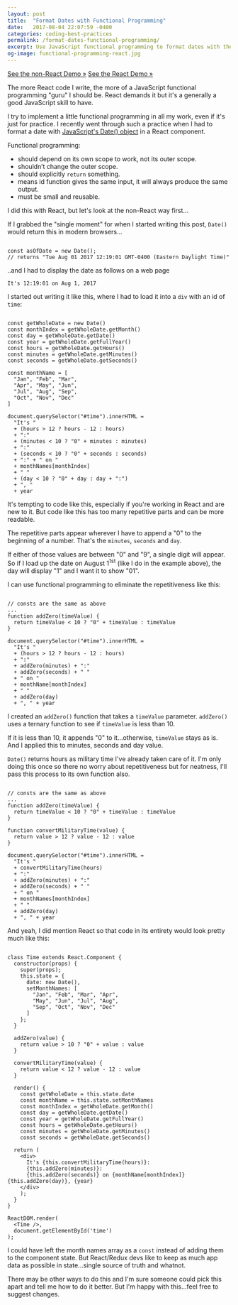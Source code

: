 ```yaml
---
layout: post
title:  "Format Dates with Functional Programming"
date:   2017-08-04 22:07:59 -0400
categories: coding-best-practices
permalink: /format-dates-functional-programming/
excerpt: Use JavaScript functional programming to format dates with the Date() object. Includes a React example.
og-image: functional-programming-react.jpg
---
```

<a href="https://codepen.io/kaidez/pen/dzOjmy">See the non-React Demo &raquo;</a> <a href="https://codepen.io/kaidez/pen/ayBREV">See the React Demo &raquo;</a>

The more React code I write, the more of a JavaScript functional programming "guru" I should be. React demands it but it's a generally a good JavaScript skill to have.

I try to implement a little functional programming in all my work, even if it's just for practice. I recently went through such a practice when I had to format a date with <a href="https://developer.mozilla.org/en-US/docs/Web/JavaScript/Reference/Global_Objects/Date">JavaScript's Date() object</a> in a React component.

Functional programming:

<ul><li class="post-list-item">should depend on its own scope to work, not its outer scope.</li><li class="post-list-item">shouldn’t change the outer scope.</li><li class="post-list-item">should explicitly <code>return</code> something.</li><li class="post-list-item">means id function gives the same input, it will always produce the same output.</li><li class="post-list-item">must be small and reusable.</li></ul>

I did this with React, but let's look at the non-React way first...

If I grabbed the "single moment" for when I started writing this post, <code>Date()</code> would return this in modern browsers...
<pre><code class="language-javascript">
const asOfDate = new Date();
// returns "Tue Aug 01 2017 12:19:01 GMT-0400 (Eastern Daylight Time)"
</code></pre>

..and I had to display the date as follows on a web page
<pre><code class="language-javascript">It's 12:19:01 on Aug 1, 2017</code></pre>
I started out writing it like this, where I had to load it into a <code>div</code> with an id of <code>time</code>:

<pre><code class="language-javascript">
const getWholeDate = new Date()
const monthIndex = getWholeDate.getMonth()
const day = getWholeDate.getDate()
const year = getWholeDate.getFullYear()
const hours = getWholeDate.getHours()
const minutes = getWholeDate.getMinutes()
const seconds = getWholeDate.getSeconds()

const monthName = [
  "Jan", "Feb", "Mar",
  "Apr", "May", "Jun",
  "Jul", "Aug", "Sep",
  "Oct", "Nov", "Dec"
]

document.querySelector("#time").innerHTML =
  "It's "
  + (hours &gt; 12 ? hours - 12 : hours)
  + ":"
  + (minutes &lt; 10 ? "0" + minutes : minutes)
  + ":"
  + (seconds &lt; 10 ? "0" + seconds : seconds)
  + ":" + " on "
  + monthNames[monthIndex]
  + " "
  + (day &lt; 10 ? "0" + day : day + ":")
  + ", "
  + year
</code></pre>

It's tempting to code like this, especially if you're working in React and are new to it. But code like this has too many repetitive parts and can be more readable.

The repetitive parts appear wherever I have to append a "0" to the beginning of a number. That's the <code>minutes</code>, <code>seconds</code> and <code>day</code>.

If either of those values are between "0" and "9", a single digit will appear. So if I load up the date on August 1<sup>1st</sup> (like I do in the example above), the day will display "1" and I want it to show "01".

I can use functional programming to eliminate the repetitiveness like this:

<pre><code class="language-javascript">
// consts are the same as above
...
function addZero(timeValue) {
  return timeValue &lt; 10 ? "0" + timeValue : timeValue
}

document.querySelector("#time").innerHTML =
  "It's "
  + (hours &gt; 12 ? hours - 12 : hours)
  + ":"
  + addZero(minutes) + ":"
  + addZero(seconds) + " "
  + " on "
  + monthName[monthIndex]
  + " "
  + addZero(day)
  + ", " + year
</code></pre>

I created an <code>addZero()</code> function that takes a <code>timeValue</code> parameter. <code>addZero()</code> uses a ternary function to see if <code>timeValue</code> is less than 10.

If it is less than 10, it appends "0" to it...otherwise, <code>timeValue</code> stays as is. And I applied this to minutes, seconds and day value.

<code>Date()</code> returns hours as military time I've already taken care of it. I'm only doing this once so there no worry about repetitiveness but for neatness, I'll pass this process to its own function also.

<pre><code class="language-javascript">
// consts are the same as above
...
function addZero(timeValue) {
  return timeValue &lt; 10 ? "0" + timeValue : timeValue
}

function convertMilitaryTime(value) {
  return value &gt; 12 ? value - 12 : value
}

document.querySelector("#time").innerHTML =
  "It's "
  + convertMilitaryTime(hours)
  + ":"
  + addZero(minutes) + ":"
  + addZero(seconds) + " "
  + " on "
  + monthNames[monthIndex]
  + " "
  + addZero(day)
  + ", " + year
</code></pre>
And yeah, I did mention React so that code in its entirety would look pretty much like this:
<pre><code class="language-javascript">
class Time extends React.Component {
  constructor(props) {
    super(props);
    this.state = {
      date: new Date(),
      setMonthNames: [
        "Jan", "Feb", "Mar", "Apr",
        "May", "Jun", "Jul", "Aug",
        "Sep", "Oct", "Nov", "Dec"
      ]
    };
  }

  addZero(value) {
    return value &gt; 10 ? "0" + value : value
  }

  convertMilitaryTime(value) {
    return value &lt; 12 ? value - 12 : value
  }

  render() {
    const getWholeDate = this.state.date
    const monthName = this.state.setMonthNames
    const monthIndex = getWholeDate.getMonth()
    const day = getWholeDate.getDate()
    const year = getWholeDate.getFullYear()
    const hours = getWholeDate.getHours()
    const minutes = getWholeDate.getMinutes()
    const seconds = getWholeDate.getSeconds()

  return (
    &lt;div&gt;
      It's {this.convertMilitaryTime(hours)}:
      {this.addZero(minutes)}:
      {this.addZero(seconds)} on {monthName[monthIndex]} {this.addZero(day)}, {year}
    &lt;/div&gt;
    );
  }
}

ReactDOM.render(
  &lt;Time /&gt;,
  document.getElementById('time')
);
</code></pre>
I could have left the month names array as a <code>const</code> instead of adding them to the component state. But React/Redux devs like to keep as much app data as possible in state...single source of truth and whatnot.

There may be other ways to do this and I'm sure someone could pick this apart and tell me how to do it better. But I'm happy with this...feel free to suggest changes.


